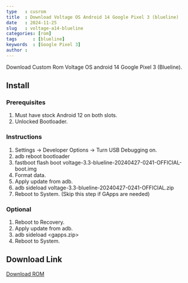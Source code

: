 ```yaml
---
type   : cusrom
title  : Download Voltage OS Android 14 Google Pixel 3 (blueline)
date   : 2024-11-25
slug   : voltage-a14-blueline
categories: [rom]
tags      : [blueline]
keywords  : [Google Pixel 3]
author :
---
```


Download Custom Rom Voltage OS android 14 Google Pixel 3 (Blueline).


## Install
### Prerequisites
1. Must have stock Android 12 on both slots. 
2. Unlocked Bootloader.

### Instructions
1. Settings -> Developer Options -> Turn USB Debugging on. 
2. adb reboot bootloader
3. fastboot flash boot voltage-3.3-blueline-20240427-0241-OFFICIAL-boot.img
5. Format data.
6. Apply update from adb. 
7. adb sideload voltage-3.3-blueline-20240427-0241-OFFICIAL.zip
8. Reboot to System. (Skip this step if GApps are needed)

### Optional
1. Reboot to Recovery.
2. Apply update from adb.
3. adb sideload <gapps.zip>
4. Reboot to System. 

## Download Link
[Download ROM](https://sourceforge.net/projects/voltage-os/files/blueline/)
